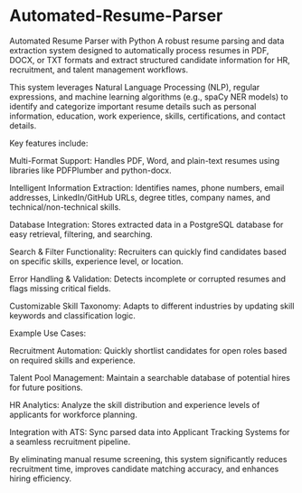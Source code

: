 # Automated-Resume-Parser
Automated Resume Parser with Python
A robust resume parsing and data extraction system designed to automatically process resumes in PDF, DOCX, or TXT formats and extract structured candidate information for HR, recruitment, and talent management workflows.

This system leverages Natural Language Processing (NLP), regular expressions, and machine learning algorithms (e.g., spaCy NER models) to identify and categorize important resume details such as personal information, education, work experience, skills, certifications, and contact details.

Key features include:

Multi-Format Support: Handles PDF, Word, and plain-text resumes using libraries like PDFPlumber and python-docx.

Intelligent Information Extraction: Identifies names, phone numbers, email addresses, LinkedIn/GitHub URLs, degree titles, company names, and technical/non-technical skills.

Database Integration: Stores extracted data in a PostgreSQL database for easy retrieval, filtering, and searching.

Search & Filter Functionality: Recruiters can quickly find candidates based on specific skills, experience level, or location.

Error Handling & Validation: Detects incomplete or corrupted resumes and flags missing critical fields.

Customizable Skill Taxonomy: Adapts to different industries by updating skill keywords and classification logic.

Example Use Cases:

Recruitment Automation: Quickly shortlist candidates for open roles based on required skills and experience.

Talent Pool Management: Maintain a searchable database of potential hires for future positions.

HR Analytics: Analyze the skill distribution and experience levels of applicants for workforce planning.

Integration with ATS: Sync parsed data into Applicant Tracking Systems for a seamless recruitment pipeline.

By eliminating manual resume screening, this system significantly reduces recruitment time, improves candidate matching accuracy, and enhances hiring efficiency.
